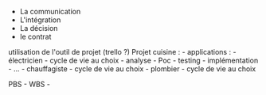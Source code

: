 - La communication
- L'intégration
- La décision
- le contrat

utilisation de l'outil de projet (trello ?)
Projet cuisine : 
	- applications : 
		- électricien
			- cycle de vie au choix
				- analyse
				- Poc
				- testing
				- implémentation
				- ...
		- chauffagiste
			- cycle de vie au choix
		- plombier
			- cycle de vie au choix



PBS - WBS - 